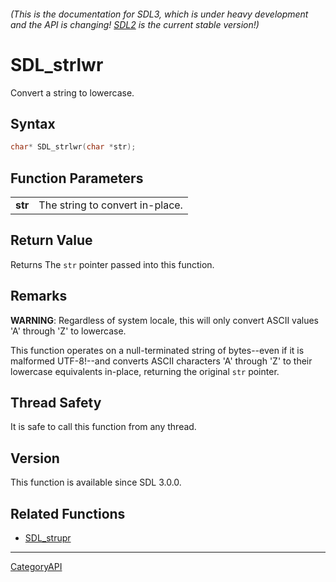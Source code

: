 ###### (This is the documentation for SDL3, which is under heavy development and the API is changing! [SDL2](https://wiki.libsdl.org/SDL2/) is the current stable version!)
# SDL_strlwr

Convert a string to lowercase.

## Syntax

```c
char* SDL_strlwr(char *str);

```

## Function Parameters

|             |                                 |
| ----------- | ------------------------------- |
| **str**     | The string to convert in-place. |

## Return Value

Returns The `str` pointer passed into this function.

## Remarks

**WARNING**: Regardless of system locale, this will only convert ASCII
values 'A' through 'Z' to lowercase.

This function operates on a null-terminated string of bytes--even if it is
malformed UTF-8!--and converts ASCII characters 'A' through 'Z' to their
lowercase equivalents in-place, returning the original `str` pointer.

## Thread Safety

It is safe to call this function from any thread.

## Version

This function is available since SDL 3.0.0.

## Related Functions

* [SDL_strupr](SDL_strupr)

----
[CategoryAPI](CategoryAPI)

